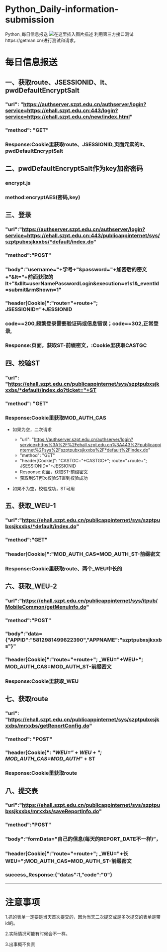 # Python_Daily-information-submission
Python_每日信息报送
![在这里插入图片描述](https://img-blog.csdnimg.cn/2020071711582579.png?x-oss-process=image/watermark,type_ZmFuZ3poZW5naGVpdGk,shadow_10,text_aHR0cHM6Ly9ibG9nLmNzZG4ubmV0L3dlaXhpbl80MTA5NjU2OQ==,size_16,color_FFFFFF,t_70)
利用第三方接口测试https://getman.cn/进行测试和请求。
# 每日信息报送

## 一、获取route、JSESSIONID、lt、pwdDefaultEncryptSalt

###  "url": "https://authserver.szpt.edu.cn/authserver/login?service=https://ehall.szpt.edu.cn:443/login?service=https://ehall.szpt.edu.cn/new/index.html"

###  "method": "GET"

### Response:Cookie里获取route、JSESSIONID,页面元素的lt、pwdDefaultEncryptSalt

## 二、pwdDefaultEncryptSalt作为key加密密码

### encrypt.js

### method:encryptAES(密码,key)

## 三、登录

###  "url":"https://authserver.szpt.edu.cn/authserver/login?service=https://ehall.szpt.edu.cn:443/publicappinternet/sys/szptpubxsjkxxbs/*default/index.do"

###  "method":"POST"

### "body":"username="+学号+"&password="+加密后的密文+"&lt="+前面获取的lt+"&dllt=userNamePasswordLogin&execution=e1s1&_eventId=submit&rmShown=1"

### "header[Cookie]":"route="+route+"; JSESSIONID="+JESSIONID

### code==200,频繁登录需要验证码或信息错误；code==302,正常登录,

### Response:页面，获取ST-前缀密文，:Cookie里获取CASTGC

## 四、校验ST

### "url": "https://ehall.szpt.edu.cn/publicappinternet/sys/szptpubxsjkxxbs/*default/index.do?ticket="+ST

### "method": "GET"

### Response:Cookie里获取MOD_AUTH_CAS

- 如果为空，二次请求

	- "url": "https://authserver.szpt.edu.cn/authserver/login?service=https%3A%2F%2Fehall.szpt.edu.cn%3A443%2Fpublicappinternet%2Fsys%2Fszptpubxsjkxxbs%2F*default%2Findex.do"
	- "method": "GET"
	-  "header[Cookie]": "CASTGC="+CASTGC+"; route="+route+"; JSESSIONID="+JESSIONID
	- Response:页面，获取ST-前缀密文
	- 获取到ST再次校验ST直到校验成功

- 如果不为空，校验成功，ST可用

## 五、获取_WEU-1

### "url":"https://ehall.szpt.edu.cn/publicappinternet/sys/szptpubxsjkxxbs/*default/index.do"

###  "method":"GET"

### "header[Cookie]":"MOD_AUTH_CAS=MOD_AUTH_ST-前缀密文

### Response:Cookie里获取route、两个_WEU中长的

## 六、获取_WEU-2

### "url":"https://ehall.szpt.edu.cn/publicappinternet/sys/itpub/MobileCommon/getMenuInfo.do"

### "method":"POST"

### "body":"data={"APPID":"5812981499622390","APPNAME":"szptpubxsjkxxbs"}"

### "header[Cookie]":"route="+route+"; _WEU="+WEU+"; MOD_AUTH_CAS=MOD_AUTH_ST-前缀密文

### Response:Cookie里获取_WEU

## 七、获取route

### "url": "https://ehall.szpt.edu.cn/publicappinternet/sys/szptpubxsjkxxbs/mrxxbs/getReportConfig.do"

### "method": "POST"

### "header[Cookie]": "_WEU=" + WEU + "; MOD_AUTH_CAS=MOD_AUTH_" + ST

### Response:Cookie里获取route

## 八、提交表

### "url":"https://ehall.szpt.edu.cn/publicappinternet/sys/szptpubxsjkxxbs/mrxxbs/saveReportInfo.do"

### "method":"POST"

### "body":"formData="自己的信息(每天的REPORT_DATE不一样)”，

### "header[Cookie]":"route="+route+"; _WEU="+长WEU+";MOD_AUTH_CAS=MOD_AUTH_ST-前缀密文

### success_Response:{"datas":1,"code":"0"}

******************************************
# 注意事项
1.抓的表单一定要是当天首次提交的，因为当天二次提交或是多次提交的表单是带id的。

2.实际情况可能有时候会不一样。

3.出事概不负责

